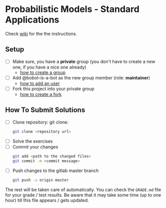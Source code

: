 # Probabilistic Models - Standard Applications

Check [wiki](https://gitlab.com/agh-courses/2022-2023/ai/wiki-05/-/wikis/home) for the the instructions. 

## Setup 

* [ ] Make sure, you have a **private** group (you don't have to create a new one, if you have a nice one already)
  * [how to create a group](https://docs.gitlab.com/ee/user/group/#create-a-group)
* [ ] Add @bobot-is-a-bot as the new group member (role: **maintainer**)
  * [how to add an user](https://docs.gitlab.com/ee/user/group/#add-users-to-a-group)
* [ ] Fork this project into your private group
  * [how to create a fork](https://docs.gitlab.com/ee/user/project/repository/forking_workflow.html#creating-a-fork)


## How To Submit Solutions

* [ ] Clone repository: git clone:
    ```bash 
    git clone <repository url>
    ```
* [ ] Solve the exercises 
* [ ] Commit your changes
    ```bash
    git add <path to the changed files>
    git commit -m <commit message>
    ```
* [ ] Push changes to the gitlab master branch
    ```bash
    git push -u origin master
    ```

The rest will be taken care of automatically. You can check the `GRADE.md` file for your grade / test results. Be aware that it may take some time (up to one hour) till this file appears / gets updated.  
